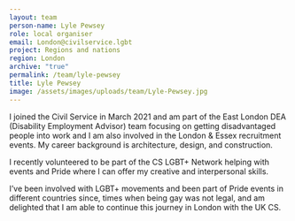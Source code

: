 ```yaml
---
layout: team
person-name: Lyle Pewsey
role: local organiser
email: London@civilservice.lgbt
project: Regions and nations
region: London
archive: "true"
permalink: /team/lyle-pewsey
title: Lyle Pewsey
image: /assets/images/uploads/team/Lyle-Pewsey.jpg
---
```


I joined the Civil Service in March 2021 and am part of the East London DEA (Disability Employment Advisor) team focusing on getting disadvantaged people into work and I am also involved in the London & Essex recruitment events. My career background is architecture, design, and construction.

I recently volunteered to be part of the CS LGBT+ Network helping with events and Pride where I can offer my creative and interpersonal skills.

I’ve been involved with LGBT+ movements and been part of Pride events in different countries since, times when being gay was not legal, and am delighted that I am able to continue this journey in London with the UK CS.

